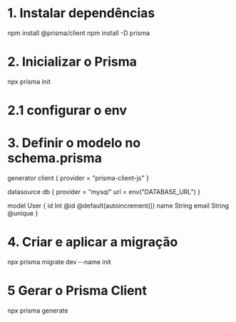 # 1. Instalar dependências

npm install @prisma/client
npm install -D prisma

# 2. Inicializar o Prisma

npx prisma init

# 2.1 configurar o env

# 3. Definir o modelo no schema.prisma

generator client {
provider = "prisma-client-js"
}

datasource db {
provider = "mysql"
url = env("DATABASE_URL")
}

model User {
id Int @id @default(autoincrement())
name String
email String @unique
}

# 4. Criar e aplicar a migração

npx prisma migrate dev --name init

# 5 Gerar o Prisma Client

npx prisma generate

